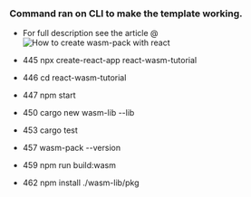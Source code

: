 ### Command ran on CLI to make the template working.

- For full description see the article @![How to create wasm-pack with react](ARTICLE_LINK)

- 445  npx create-react-app react-wasm-tutorial
- 446  cd react-wasm-tutorial 
- 447  npm start
- 450  cargo new wasm-lib --lib
- 453  cargo test
- 457  wasm-pack --version
- 459  npm run build:wasm
- 462  npm install ./wasm-lib/pkg